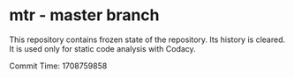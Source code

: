 # mtr - master branch

This repository contains frozen state of the repository.
Its history is cleared. It is used only for static code
analysis with Codacy.

Commit Time: 1708759858